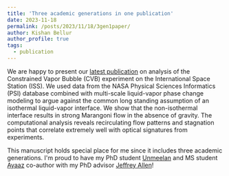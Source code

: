 ```yaml
---
title: 'Three academic generations in one publication'
date: 2023-11-18
permalink: /posts/2023/11/18/3gen1paper/
author: Kishan Bellur
author_profile: true
tags:
  - publication
---
```


We are happy to present our [latest publication](https://kishanbellur.github.io/publication/2023-11-14-chakrabarti_2023) on analysis of the Constrained Vapor Bubble (CVB) experiment on the International Space Station (ISS). We used data from the NASA Physical Sciences Informatics (PSI) database combined with multi-scale liquid-vapor phase change modeling to argue against the common long standing assumption of an isothermal liquid-vapor interface. We show that the  non-isothermal interface results in strong Marangoni flow in the absence of gravity. The computational analysis reveals recirculating flow patterns and stagnation points that correlate extremely well with optical signatures from experiments.

This manuscript holds special place for me since it includes three academic generations. I'm proud to have my PhD student [Unmeelan](https://kishanbellur.github.io/people/unmeelanchakrabarti) and MS student [Ayaaz](https://kishanbellur.github.io/people/ayaazyasin) co-author with my PhD advisor [Jeffrey Allen](https://www.mtu.edu/mechanical/people/faculty/allen/)!


